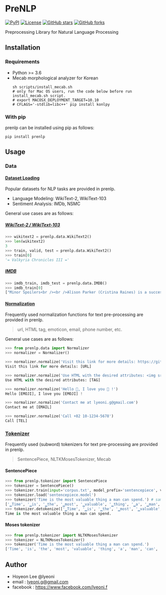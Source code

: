 # PreNLP
[![PyPI](https://img.shields.io/pypi/v/prenlp.svg?style=flat-square&color=important)](https://pypi.org/project/prenlp/)
[![License](https://img.shields.io/github/license/lyeoni/prenlp?style=flat-square)](https://github.com/lyeoni/prenlp/blob/master/LICENSE)
[![GitHub stars](https://img.shields.io/github/stars/lyeoni/prenlp?style=flat-square)](https://github.com/lyeoni/prenlp/stargazers)
[![GitHub forks](https://img.shields.io/github/forks/lyeoni/prenlp?style=flat-square&color=blueviolet)](https://github.com/lyeoni/prenlp/network/members)

Preprocessing Library for Natural Language Processing

## Installation
### Requirements
- Python >= 3.6 
- Mecab morphological analyzer for Korean
  ```
  sh scripts/install_mecab.sh
  # only for Mac OS users, run the code below before run install_mecab.sh script.
  # export MACOSX_DEPLOYMENT_TARGET=10.10
  # CFLAGS='-stdlib=libc++' pip install konlpy
  ```
    
### With pip
prenlp can be installed using pip as follows:
```
pip install prenlp
```

## Usage

### Data

#### [Dataset Loading](https://github.com/lyeoni/prenlp/blob/master/prenlp/data/dataset.py)
Popular datasets for NLP tasks are provided in prenlp.
- Language Modeling: WikiText-2, WikiText-103
- Sentiment Analysis: IMDb, NSMC

General use cases are as follows:

##### [WikiText-2 / WikiText-103](https://github.com/lyeoni/prenlp/blob/develop/prenlp/data/dataset/language_modeling.py)
```python
>>> wikitext2 = prenlp.data.WikiText2()
>>> len(wikitext2)
3
>>> train, valid, test = prenlp.data.WikiText2()
>>> train[0]
'= Valkyria Chronicles III ='
```

##### [IMDB](https://github.com/lyeoni/prenlp/blob/master/prenlp/data/dataset/sentiment.py)
```python
>>> imdb_train, imdb_test = prenlp.data.IMDB()
>>> imdb_train[0]
["Minor Spoilers<br /><br />Alison Parker (Cristina Raines) is a successful top model, living with the lawyer Michael Lerman (Chris Sarandon) in his apartment. She tried to commit ...", 'pos']
```

#### [Normalization](https://github.com/lyeoni/prenlp/blob/master/prenlp/data/normalizer.py)
Frequently used normalization functions for text pre-processing are provided in prenlp.
> url, HTML tag, emoticon, email, phone number, etc.

General use cases are as follows:
```python
>>> from prenlp.data import Normalizer
>>> normalizer = Normalizer()

>>> normalizer.normalize('Visit this link for more details: https://github.com/')
Visit this link for more details: [URL]

>>> normalizer.normalize('Use HTML with the desired attributes: <img src="cat.jpg" height="100" />')
Use HTML with the desired attributes: [TAG]

>>> normalizer.normalize('Hello 🤩, I love you 💓 !')
Hello [EMOJI], I love you [EMOJI] !

>>> normalizer.normalize('Contact me at lyeoni.g@gmail.com')
Contact me at [EMAIL]

>>> normalizer.normalize('Call +82 10-1234-5678')
Call [TEL]
```

### [Tokenizer](https://github.com/lyeoni/prenlp/blob/master/prenlp/tokenizer/tokenizer.py)
Frequently used (subword) tokenizers for text pre-processing are provided in prenlp.
> SentencePiece, NLTKMosesTokenizer, Mecab

#### SentencePiece
```python
>>> from prenlp.tokenizer import SentencePiece
>>> tokenizer = SentencePiece()
>>> tokenizer.train(input='corpus.txt', model_prefix='sentencepiece', vocab_size=10000)
>>> tokenizer.load('sentencepiece.model')
>>> tokenizer('Time is the most valuable thing a man can spend.') # same with tokenizer.tokenize('Time is the most valuable thing a man can spend.')
['▁Time', '▁is', '▁the', '▁most', '▁valuable', '▁thing', '▁a', '▁man', '▁can', '▁spend', '.']
>>> tokenizer.detokenize(['▁Time', '▁is', '▁the', '▁most', '▁valuable', '▁thing', '▁a', '▁man', '▁can', '▁spend', '.'])
Time is the most valuable thing a man can spend.
```

#### Moses tokenizer
```python
>>> from prenlp.tokenizer import NLTKMosesTokenizer
>>> tokenizer = NLTKMosesTokenizer()
>>> tokenizer('Time is the most valuable thing a man can spend.')
['Time', 'is', 'the', 'most', 'valuable', 'thing', 'a', 'man', 'can', 'spend', '.']
```

## Author
- Hoyeon Lee @lyeoni
- email : lyeoni.g@gmail.com
- facebook : https://www.facebook.com/lyeoni.f
